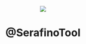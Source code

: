 <p align="center">
  <img src="https://user-images.githubusercontent.com/105589680/204017952-7ac9fe19-b249-4f2a-bfde-8173f417a7cd.png">
</p>

<h1 align="center">@SerafinoTool</h1>
